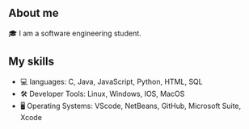## About me
🎓 I am a software engineering student.

## My skills
- 💻 languages: C, Java, JavaScript, Python, HTML, SQL
- 🛠 Developer Tools: Linux, Windows, IOS, MacOS
- 🖥️ Operating Systems: VScode, NetBeans, GitHub, Microsoft Suite, Xcode


<!--
**zahra640/zahra640** is a ✨ _special_ ✨ repository because its `README.md` (this file) appears on your GitHub profile.

Here are some ideas to get you started:

- 🔭 I’m currently working on ...
- 🌱 I’m currently learning ...
- 👯 I’m looking to collaborate on ...
- 🤔 I’m looking for help with ...
- 💬 Ask me about ...
- 📫 How to reach me: ...
- 😄 Pronouns: ...
- ⚡ Fun fact: ...
-->
